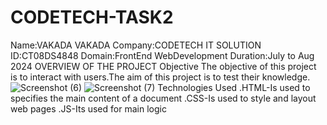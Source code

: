 # CODETECH-TASK2
Name:VAKADA VAKADA
Company:CODETECH IT SOLUTION
ID:CT08DS4848
Domain:FrontEnd WebDevelopment
Duration:July to Aug 2024
OVERVIEW OF THE PROJECT
Objective
The objective of this project is to interact with users.The aim of this project is to test their knowledge.
![Screenshot (6)](https://github.com/user-attachments/assets/b83eea41-1387-4fdd-8fd9-9a4baad15b4e)
![Screenshot (7)](https://github.com/user-attachments/assets/096ff1be-2ad4-463a-bc95-01b27dd05f76)
Technologies Used
  .HTML-Is used to specifies the main content of a document
  .CSS-Is used to style and layout web pages
  .JS-Its used for main logic 
